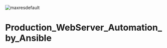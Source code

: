 ![maxresdefault](https://user-images.githubusercontent.com/57751726/128687661-f02866a8-06e7-4028-82a4-9e1a58ffe3fb.jpg)
# Production_WebServer_Automation_by_Ansible
